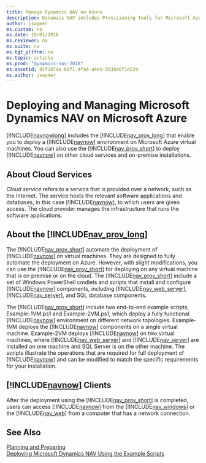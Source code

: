 ```yaml
---
title: Manage Dynamics NAV on Azure
description: Dynamics NAV includes Provisioning Tools for Microsoft Azure that enables you to deploy a Dynamics NAV environment on Microsoft Azure virtual machines.
author: jswymer
ms.custom: na
ms.date: 10/01/2018
ms.reviewer: na
ms.suite: na
ms.tgt_pltfrm: na
ms.topic: article
ms.prod: "dynamics-nav-2018"
ms.assetid: d1f1d74a-b8f1-4fa4-a4e9-5038a6f1d229
ms.author: jswymer
---
```

# Deploying and Managing Microsoft Dynamics NAV on Microsoft Azure
[!INCLUDE[navnowlong](includes/navnowlong_md.md)] includes the [!INCLUDE[nav_prov_long](includes/nav_prov_long_md.md)] that enable you to deploy a [!INCLUDE[navnow](includes/navnow_md.md)] environment on Microsoft Azure virtual machines. You can also use the [!INCLUDE[nav_prov_short](includes/nav_prov_short_md.md)] to deploy [!INCLUDE[navnow](includes/navnow_md.md)] on other cloud services and on-premise installations.  

## About Cloud Services  
 *Cloud service* refers to a service that is provided over a network, such as the Internet. The service hosts the relevant software applications and databases, in this case [!INCLUDE[navnow](includes/navnow_md.md)], to which users are given access. The cloud provider manages the infrastructure that runs the software applications.  

## About the [!INCLUDE[nav_prov_long](includes/nav_prov_long_md.md)]  
 The [!INCLUDE[nav_prov_short](includes/nav_prov_short_md.md)] automate the deployment of [!INCLUDE[navnow](includes/navnow_md.md)] on virtual machines. They are designed to fully automate the deployment on Azure. However, with slight modifications, you can use the [!INCLUDE[nav_prov_short](includes/nav_prov_short_md.md)] for deploying on any virtual machine that is on premise or on the cloud. The [!INCLUDE[nav_prov_short](includes/nav_prov_short_md.md)] include a set of Windows PowerShell cmdlets and scripts that install and configure [!INCLUDE[navnow](includes/navnow_md.md)] components, including [!INCLUDE[nav_web_server](includes/nav_web_server_md.md)], [!INCLUDE[nav_server](includes/nav_server_md.md)], and SQL database components.  

 The [!INCLUDE[nav_prov_short](includes/nav_prov_short_md.md)] include two end-to-end example scripts, Example-1VM.ps1 and Example-2VM.ps1, which deploy a fully functional [!INCLUDE[navnow](includes/navnow_md.md)] environment on different network topologies. Example-1VM deploys the [!INCLUDE[navnow](includes/navnow_md.md)] components on a single virtual machine. Example-2VM deploys [!INCLUDE[navnow](includes/navnow_md.md)] on two virtual machines, where [!INCLUDE[nav_web_server](includes/nav_web_server_md.md)] and [!INCLUDE[nav_server](includes/nav_server_md.md)] are installed on one machine and SQL Server is on the other machine. The scripts illustrate the operations that are required for full deployment of [!INCLUDE[navnow](includes/navnow_md.md)] and can be modified to match the specific requirements for your installation.  

## [!INCLUDE[navnow](includes/navnow_md.md)] Clients  
 After the deployment using the [!INCLUDE[nav_prov_short](includes/nav_prov_short_md.md)] is completed, users can access [!INCLUDE[navnow](includes/navnow_md.md)] from the [!INCLUDE[nav_windows](includes/nav_windows_md.md)] or the [!INCLUDE[nav_web](includes/nav_web_md.md)] from a computer that has a network connection.  

## See Also  
[Planning and Preparing](Planning-and-Preparing.md)   
[Deploying Microsoft Dynamics NAV Using the Example Scripts](Deploying-Microsoft-Dynamics-NAV-Using-the-Example-Scripts.md)  
